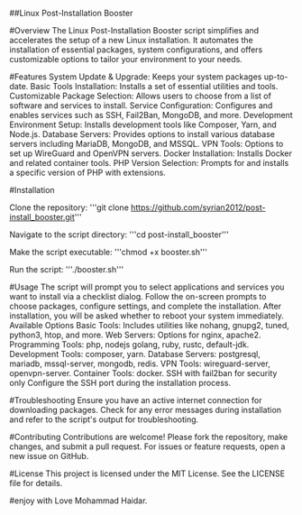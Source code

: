 ##Linux Post-Installation Booster

#Overview
The Linux Post-Installation Booster script simplifies and accelerates the setup of a new Linux installation. It automates the installation of essential packages, system configurations, and offers customizable options to tailor your environment to your needs.

#Features
System Update & Upgrade: Keeps your system packages up-to-date.
Basic Tools Installation: Installs a set of essential utilities and tools.
Customizable Package Selection: Allows users to choose from a list of software and services to install.
Service Configuration: Configures and enables services such as SSH, Fail2Ban, MongoDB, and more.
Development Environment Setup: Installs development tools like Composer, Yarn, and Node.js.
Database Servers: Provides options to install various database servers including MariaDB, MongoDB, and MSSQL.
VPN Tools: Options to set up WireGuard and OpenVPN servers.
Docker Installation: Installs Docker and related container tools.
PHP Version Selection: Prompts for and installs a specific version of PHP with extensions.

#Installation

Clone the repository:
'''git clone https://github.com/syrian2012/post-install_booster.git'''

Navigate to the script directory:
'''cd post-install_booster'''

Make the script executable:
'''chmod +x booster.sh'''

Run the script:
'''./booster.sh'''

#Usage
The script will prompt you to select applications and services you want to install via a checklist dialog.
Follow the on-screen prompts to choose packages, configure settings, and complete the installation.
After installation, you will be asked whether to reboot your system immediately.
Available Options
Basic Tools: Includes utilities like nohang, gnupg2, tuned, python3, htop, and more.
Web Servers: Options for nginx, apache2.
Programming Tools: php, nodejs golang, ruby, rustc, default-jdk.
Development Tools: composer, yarn.
Database Servers: postgresql, mariadb, mssql-server, mongodb, redis.
VPN Tools: wireguard-server, openvpn-server.
Container Tools: docker.
SSH with fail2ban for security only Configure the SSH port during the installation process.

#Troubleshooting
Ensure you have an active internet connection for downloading packages.
Check for any error messages during installation and refer to the script's output for troubleshooting.

#Contributing
Contributions are welcome! Please fork the repository, make changes, and submit a pull request. For issues or feature requests, open a new issue on GitHub.

#License
This project is licensed under the MIT License. See the LICENSE file for details.

#enjoy with Love Mohammad Haidar.

